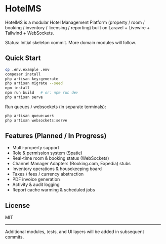# HotelMS

HotelMS is a modular Hotel Management Platform (property / room / booking / inventory / licensing / reporting) built on Laravel + Livewire + Tailwind + WebSockets.

Status: Initial skeleton commit. More domain modules will follow.

## Quick Start
```bash
cp .env.example .env
composer install
php artisan key:generate
php artisan migrate --seed
npm install
npm run build   # or: npm run dev
php artisan serve
```

Run queues / websockets (in separate terminals):
```bash
php artisan queue:work
php artisan websockets:serve
```

## Features (Planned / In Progress)
- Multi-property support
- Role & permission system (Spatie)
- Real-time room & booking status (WebSockets)
- Channel Manager Adapters (Booking.com, Expedia) stubs
- Inventory operations & housekeeping board
- Taxes / fees / currency abstraction
- PDF invoice generation
- Activity & audit logging
- Report cache warming & scheduled jobs

## License
MIT

---
Additional modules, tests, and UI layers will be added in subsequent commits.
